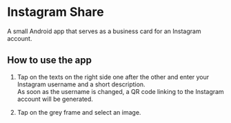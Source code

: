 # Instagram Share
A small Android app that serves as a business card for an Instagram account.

## How to use the app

1. Tap on the texts on the right side one after the other and enter your Instagram username and a short description.<br>
As soon as the username is changed, a QR code linking to the Instagram account will be generated.

2. Tap on the grey frame and select an image.
